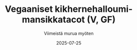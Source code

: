 ---
title: "Vegaaniset kikhernehalloumi-mansikkatacot (V, GF)"
image: "https://vegaanibotti.lauravuo.me/2025/07/2025-07-25_small.png"
date: 2025-07-25
receipt_url: "https://viimeistamuruamyoten.com/vegaaniset-kikhernehalloumi-mansikkatacot-v-gf/"
author: "Viimeistä murua myöten"
---